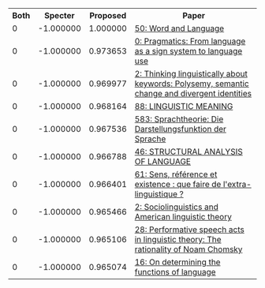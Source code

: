 <html><table><tr>
<th>Both</th>
<th>Specter</th>
<th>Proposed</th>
<th>Paper</th>
</tr>
<tr>
<td>0</td>
<td>-1.000000</td>
<td>1.000000</td>
<td><a href="https://www.semanticscholar.org/paper/c06f68b990c278b9bbc346b15a7f027450d22ed7">50: Word and Language</a></td>
</tr>
<tr>
<td>0</td>
<td>-1.000000</td>
<td>0.973653</td>
<td><a href="https://www.semanticscholar.org/paper/3fcf287ae76113abc3dde0399f9b0400c38494d7">0: Pragmatics: From language as a sign system to language use</a></td>
</tr>
<tr>
<td>0</td>
<td>-1.000000</td>
<td>0.969977</td>
<td><a href="https://www.semanticscholar.org/paper/034116ab53a3593e16e2f27b36395bb94bc00252">2: Thinking linguistically about keywords: Polysemy, semantic change and divergent identities</a></td>
</tr>
<tr>
<td>0</td>
<td>-1.000000</td>
<td>0.968164</td>
<td><a href="https://www.semanticscholar.org/paper/c4b63db47f5c10dc752e2a405e0fb3da0c77f980">88: LINGUISTIC MEANING</a></td>
</tr>
<tr>
<td>0</td>
<td>-1.000000</td>
<td>0.967536</td>
<td><a href="https://www.semanticscholar.org/paper/afd548efde40c320081ea7a16471860bf0fb39f4">583: Sprachtheorie: Die Darstellungsfunktion der Sprache</a></td>
</tr>
<tr>
<td>0</td>
<td>-1.000000</td>
<td>0.966788</td>
<td><a href="https://www.semanticscholar.org/paper/9a76abe589da7cc7d3fbd2625aa1078b781178bd">46: STRUCTURAL ANALYSIS OF LANGUAGE</a></td>
</tr>
<tr>
<td>0</td>
<td>-1.000000</td>
<td>0.966401</td>
<td><a href="https://www.semanticscholar.org/paper/e570337ac3e60d21bf93407451f7fc50298278db">61: Sens, référence et existence : que faire de l'extra-linguistique ?</a></td>
</tr>
<tr>
<td>0</td>
<td>-1.000000</td>
<td>0.965466</td>
<td><a href="https://www.semanticscholar.org/paper/d5621377db118135fb4b28889f1f501d62489395">2: Sociolinguistics and American linguistic theory</a></td>
</tr>
<tr>
<td>0</td>
<td>-1.000000</td>
<td>0.965106</td>
<td><a href="https://www.semanticscholar.org/paper/b78a6cc0d7cc1f7b5ecfedc8d35bf1a36777ae02">28: Performative speech acts in linguistic theory: The rationality of Noam Chomsky</a></td>
</tr>
<tr>
<td>0</td>
<td>-1.000000</td>
<td>0.965074</td>
<td><a href="https://www.semanticscholar.org/paper/a345e0916d7e59016b9ce3d521aa1c92b966d6e5">16: On determining the functions of language</a></td>
</tr>
</table></html>
